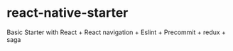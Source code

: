 # react-native-starter
Basic Starter with React + React navigation + Eslint + Precommit + redux + saga
